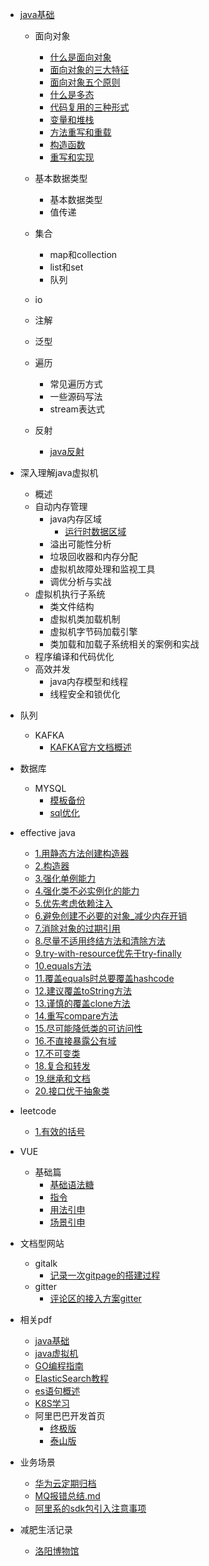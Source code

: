 

* [java基础](/java/java基础/java基础.md)

    * 面向对象
      * [什么是面向对象](/java/java基础/什么是面向对象.md)
      * [面向对象的三大特征](/java/java基础/面向对象的三大特征.md)
      * [面向对象五个原则](/java/java基础/面向对象五个原则.md)
      * [什么是多态](/java/java基础/什么是多态.md)
      * [代码复用的三种形式](/java/java基础/代码复用的三种形式.md)
      * [变量和堆栈](/java/java基础/变量和堆栈.md)
      * [方法重写和重载](/java/java基础/方法重写和重载.md)
      * [构造函数](/java/java基础/构造函数.md)
      * [重写和实现](/java/java基础/重写和实现.md)
    * 基本数据类型
      * 基本数据类型
      * 值传递
    * 集合
      * map和collection
      * list和set
      * 队列
    * io
    * 注解
    * 泛型

    * 遍历
      * 常见遍历方式
      * 一些源码写法
      * stream表达式
    * 反射
      * [java反射](/java/java基础/java反射.md)
* 深入理解java虚拟机
    * 概述
    * 自动内存管理
        * java内存区域
          * [运行时数据区域](/java/深入理解java虚拟机/运行时数据区域.md)
        * 溢出可能性分析
        * 垃圾回收器和内存分配
        * 虚拟机故障处理和监视工具
        * 调优分析与实战
    * 虚拟机执行子系统
        * 类文件结构
        * 虚拟机类加载机制
        * 虚拟机字节码加载引擎
        * 类加载和加载子系统相关的案例和实战
    * 程序编译和代码优化
    * 高效并发
        * java内存模型和线程
        * 线程安全和锁优化
* 队列
    * KAFKA
      * [KAFKA官方文档概述](/java/队列/kafka.md)    
* 数据库
    * MYSQL
        * [模板备份](/sql/常用sql模板备份.md)
        * [sql优化](/sql/高级MySql_sql优化_司晓杰.md)
* effective java
  * [1.用静态方法创建构造器](/java/effective_java/1.用静态方法创建构造器.md)
  * [2.构造器](/java/effective_java/2.存在更多参数时推荐使用构造器builder.md)
  * [3.强化单例能力](/java/effective_java/3.强化单例能力.md)
  * [4.强化类不必实例化的能力](/java/effective_java/4.强化类不必实例化的能力.md)
  * [5.优先考虑依赖注入](/java/effective_java/5.优先考虑依赖注入.md)
  * [6.避免创建不必要的对象_减少内存开销](/java/effective_java/6.避免创建不必要的对象_减少内存开销.md)
  * [7.消除对象的过期引用](/java/effective_java/7.消除对象的过期引用.md)
  * [8.尽量不适用终结方法和清除方法](/java/effective_java/8.尽量不适用终结方法和清除方法.md)
  * [9.try-with-resource优先于try-finally](/java/effective_java/9.try-with-resource优先于try-finally.md)
  * [10.equals方法](/java/effective_java/10.equals方法.md)
  * [11.覆盖equals时总要覆盖hashcode](/java/effective_java/11.覆盖equals时总要覆盖hashcode.md)
  * [12.建议覆盖toString方法](/java/effective_java/12.建议覆盖toString方法.md)
  * [13.谨慎的覆盖clone方法](/java/effective_java/13.谨慎的覆盖clone方法.md)
  * [14.重写compare方法](/java/effective_java/14.重写compare方法.md)
  * [15.尽可能降低类的可访问性](/java/effective_java/15.尽可能降低类的可访问性.md)
  * [16.不直接暴露公有域](/java/effective_java/16.不直接暴露公有域.md)
  * [17.不可变类](/java/effective_java/17.不可变类.md)
  * [18.复合和转发](/java/effective_java/18.复合和转发.md)
  * [19.继承和文档](/java/effective_java/19.继承和文档.md)
  * [20.接口优于抽象类](/java/effective_java/20.接口优于抽象类.md)
* leetcode
  * [1.有效的括号](/java/leetcode/有效的括号.md)
* VUE
    * 基础篇
        * [基础语法糖](/vue/VUE基本语法糖.md)
        * [指令](/vue/VUE指令.md)
        * [用法引申](/vue/VUE取值用法引申.md)
        * [场景引申](/vue/VUE功能场景总结.md)
* <color>文档型网站</color>
  * gitalk
    * [记录一次gitpage的搭建过程](/docs/记录一次gitPage的搭建过程.md)
  * gitter
    * [评论区的接入方案gitter](/docs/gitter接入.md)
* 相关pdf
  * [java基础](/java/pdf/基础-蒋文明笔记.md)
  * [java虚拟机](/java/pdf/基础-Java虚拟机第二版.md)
  * [GO编程指南](/java/pdf/GO_Web编程.md)
  * [ElasticSearch教程](/java/pdf/ElasticSearch教程.md)  
  * [es语句概述](/java/pdf/es搜索等语句总结.md)
  * [K8S学习](/docs/K8S学习link.md)
  * 阿里巴巴开发首页
    * [终极版](/java/pdf/阿里巴巴开发手册终极版.md)
    * [泰山版](/java/pdf/阿里编程规范泰山版.md)
* 业务场景
    * [华为云定期归档](/docs/华为云归档方案.md)
    * [MQ报错总结.md](/java/业务/MQ报错总结.md)
    * [阿里系的sdk包引入注意事项](/docs/阿里系的sdk包引入注意事项.md)
* 减肥生活记录

    * [洛阳博物馆](/life/洛阳博物馆.md)            
             

